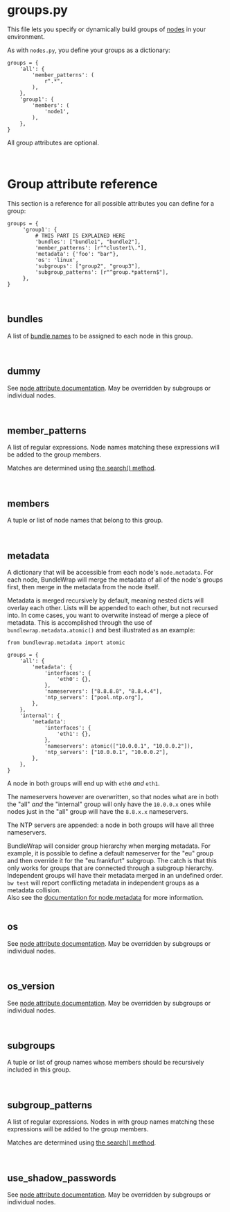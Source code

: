 # groups.py

This file lets you specify or dynamically build groups of [nodes](nodes.py.md) in your environment.

As with `nodes.py`, you define your groups as a dictionary:

	groups = {
	    'all': {
	        'member_patterns': (
	            r".*",
	        ),
	    },
	    'group1': {
	        'members': (
	            'node1',
	        ),
	    },
	}

All group attributes are optional.

<br>

# Group attribute reference

This section is a reference for all possible attributes you can define for a group:

	groups = {
	     'group1': {
	         # THIS PART IS EXPLAINED HERE
	         'bundles': ["bundle1", "bundle2"],
	         'member_patterns': [r"^cluster1\."],
	         'metadata': {'foo': "bar"},
	         'os': 'linux',
	         'subgroups': ["group2", "group3"],
	         'subgroup_patterns': [r"^group.*pattern$"],
	     },
	}

<br>

## bundles

A list of [bundle names](bundles.md) to be assigned to each node in this group.

<br>

## dummy

See [node attribute documentation](nodes.py.md#dummy). May be overridden by subgroups or individual nodes.

<br>

## member_patterns

A list of regular expressions. Node names matching these expressions will be added to the group members.

Matches are determined using [the search() method](http://docs.python.org/2/library/re.html#re.RegexObject.search).

<br>

## members

A tuple or list of node names that belong to this group.

<br>

## metadata

A dictionary that will be accessible from each node's `node.metadata`. For each node, BundleWrap will merge the metadata of all of the node's groups first, then merge in the metadata from the node itself.

Metadata is merged recursively by default, meaning nested dicts will overlay each other. Lists will be appended to each other, but not recursed into. In come cases, you want to overwrite instead of merge a piece of metadata. This is accomplished through the use of `bundlewrap.metadata.atomic()` and best illustrated as an example:

	from bundlewrap.metadata import atomic

	groups = {
	    'all': {
	        'metadata': {
	            'interfaces': {
	                'eth0': {},
	            },
	            'nameservers': ["8.8.8.8", "8.8.4.4"],
	            'ntp_servers': ["pool.ntp.org"],
	        },
	    },
	    'internal': {
	        'metadata':
	            'interfaces': {
	                'eth1': {},
	            },
	            'nameservers': atomic(["10.0.0.1", "10.0.0.2"]),
	            'ntp_servers': ["10.0.0.1", "10.0.0.2"],
	        },
	    },
	}

A node in both groups will end up with `eth0` *and* `eth1`.

The nameservers however are overwritten, so that nodes what are in both the "all" *and* the "internal" group will only have the `10.0.0.x` ones while nodes just in the "all" group will have the `8.8.x.x` nameservers.

The NTP servers are appended: a node in both groups will have all three nameservers.

<div class="alert alert-warning">BundleWrap will consider group hierarchy when merging metadata. For example, it is possible to define a default nameserver for the "eu" group and then override it for the "eu.frankfurt" subgroup. The catch is that this only works for groups that are connected through a subgroup hierarchy. Independent groups will have their metadata merged in an undefined order. <code>bw test</code> will report conflicting metadata in independent groups as a metadata collision.</div>

<div class="alert alert-info">Also see the <a href="../nodes.py#metadata">documentation for node.metadata</a> for more information.</div>

<br>

## os

See [node attribute documentation](nodes.py.md#os). May be overridden by subgroups or individual nodes.

<br>

## os_version

See [node attribute documentation](nodes.py.md#os_version). May be overridden by subgroups or individual nodes.

<br>

## subgroups

A tuple or list of group names whose members should be recursively included in this group.

<br>

## subgroup_patterns

A list of regular expressions. Nodes in with group names matching these expressions will be added to the group members.

Matches are determined using [the search() method](http://docs.python.org/2/library/re.html#re.RegexObject.search).

<br>

## use_shadow_passwords

See [node attribute documentation](nodes.py.md#use_shadow_passwords). May be overridden by subgroups or individual nodes.

<br>
